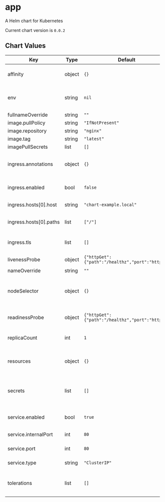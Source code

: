 app
===
A Helm chart for Kubernetes

Current chart version is `0.0.2`





## Chart Values

| Key | Type | Default | Description |
|-----|------|---------|-------------|
| affinity | object | `{}` | Kubernetes affinity resource. |
| env | string | `nil` | Environment variables for the application. |
| fullnameOverride | string | `""` |  |
| image.pullPolicy | string | `"IfNotPresent"` |  |
| image.repository | string | `"nginx"` |  |
| image.tag | string | `"latest"` |  |
| imagePullSecrets | list | `[]` |  |
| ingress.annotations | object | `{}` | Configures annotations for the ingress. |
| ingress.enabled | bool | `false` | Enable ingress resource. |
| ingress.hosts[0].host | string | `"chart-example.local"` | Host name for routing traffic. |
| ingress.hosts[0].paths | list | `["/"]` | Array of routable paths. |
| ingress.tls | list | `[]` | Kubernetes ingress tls resource. |
| livenessProbe | object | `{"httpGet":{"path":"/healthz","port":"http"}}` | Customize the livenessProbe. |
| nameOverride | string | `""` |  |
| nodeSelector | object | `{}` | Kubernetes node selectors for Deployment resources. |
| readinessProbe | object | `{"httpGet":{"path":"/healthz","port":"http"}}` | Customize the readiness probe. |
| replicaCount | int | `1` | Replica count for deployments. |
| resources | object | `{}` | Kubernetes resources for Deployment resources. |
| secrets | list | `[]` | Creates a secret for the application. All variables passed in env. |
| service.enabled | bool | `true` | Enable service resource. |
| service.internalPort | int | `80` | Deployment internal port. |
| service.port | int | `80` | Kubernetes service port. |
| service.type | string | `"ClusterIP"` | Kubernetes service type. |
| tolerations | list | `[]` | Kubernetes tolerations for Deployment resources. |
